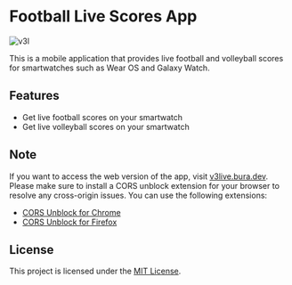 # Football Live Scores App

![v3l](https://s3.ir-thr-at1.arvanstorage.ir/jepbura/v3l.gif)

This is a mobile application that provides live football and volleyball scores for smartwatches such as Wear OS and Galaxy Watch.

## Features

- Get live football scores on your smartwatch
- Get live volleyball scores on your smartwatch

## Note

If you want to access the web version of the app, visit [v3live.bura.dev](https://v3live.bura.dev). Please make sure to install a CORS unblock extension for your browser to resolve any cross-origin issues. You can use the following extensions:

- [CORS Unblock for Chrome](https://chrome.google.com/webstore/detail/cors-unblock/lfhmikememgdcahcdlaciloancbhjino)
- [CORS Unblock for Firefox](https://addons.mozilla.org/en-US/firefox/addon/cors-unblock/?utm_source=addons.mozilla.org&utm_medium=referral&utm_content=search)

## License

This project is licensed under the [MIT License](LICENSE).
